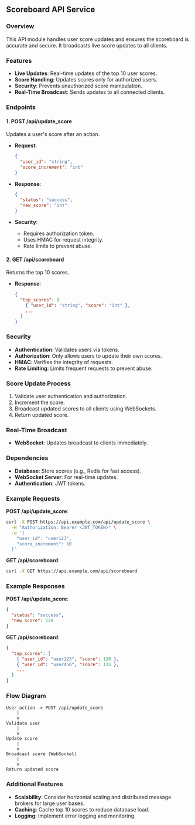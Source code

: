 ## Scoreboard API Service

### Overview

This API module handles user score updates and ensures the scoreboard is accurate and secure. It broadcasts live score updates to all clients.

### Features

- **Live Updates**: Real-time updates of the top 10 user scores.
- **Score Handling**: Updates scores only for authorized users.
- **Security**: Prevents unauthorized score manipulation.
- **Real-Time Broadcast**: Sends updates to all connected clients.

### Endpoints

#### 1. **POST /api/update_score**
Updates a user's score after an action.

- **Request**:
    ```json
    {
      "user_id": "string",
      "score_increment": "int"
    }
    ```

- **Response**:
    ```json
    {
      "status": "success",
      "new_score": "int"
    }
    ```

- **Security**:
  - Requires authorization token.
  - Uses HMAC for request integrity.
  - Rate limits to prevent abuse.

#### 2. **GET /api/scoreboard**
Returns the top 10 scores.

- **Response**:
    ```json
    {
      "top_scores": [
        { "user_id": "string", "score": "int" },
        ...
      ]
    }
    ```

### Security

- **Authentication**: Validates users via tokens.
- **Authorization**: Only allows users to update their own scores.
- **HMAC**: Verifies the integrity of requests.
- **Rate Limiting**: Limits frequent requests to prevent abuse.

### Score Update Process

1. Validate user authentication and authorization.
2. Increment the score.
3. Broadcast updated scores to all clients using WebSockets.
4. Return updated score.

### Real-Time Broadcast

- **WebSocket**: Updates broadcast to clients immediately.

### Dependencies

- **Database**: Store scores (e.g., Redis for fast access).
- **WebSocket Server**: For real-time updates.
- **Authentication**: JWT tokens.

### Example Requests

**POST /api/update_score**:

```bash
curl -X POST https://api.example.com/api/update_score \
  -H "Authorization: Bearer <JWT_TOKEN>" \
  -d '{
    "user_id": "user123",
    "score_increment": 10
  }'
```

**GET /api/scoreboard**:

```bash
curl -X GET https://api.example.com/api/scoreboard
```

### Example Responses

**POST /api/update_score**:

```json
{
  "status": "success",
  "new_score": 120
}
```

**GET /api/scoreboard**:

```json
{
  "top_scores": [
    { "user_id": "user123", "score": 120 },
    { "user_id": "user456", "score": 115 },
    ...
  ]
}
```

### Flow Diagram

```plaintext
User action -> POST /api/update_score
    |
    v
Validate user
    |
    v
Update score
    |
    v
Broadcast score (WebSocket)
    |
    v
Return updated score
```

### Additional Features

- **Scalability**: Consider horizontal scaling and distributed message brokers for large user bases.
- **Caching**: Cache top 10 scores to reduce database load.
- **Logging**: Implement error logging and monitoring.
